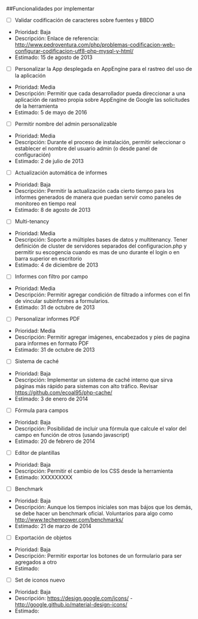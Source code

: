 ##Funcionalidades por implementar


- [ ] Validar codificación de caracteres sobre fuentes y BBDD
* Prioridad: Baja
* Descripción: Enlace de referencia: http://www.pedroventura.com/php/problemas-codificacion-web-configurar-codificacion-utf8-php-mysql-y-html/
* Estimado: 15 de agosto de 2013 

- [ ] Personalizar la App desplegada en AppEngine para el rastreo del uso de la aplicación
* Prioridad: Media
* Descripción: Permitir que cada desarrollador pueda direccionar a una aplicación de rastreo propia sobre AppEngine de Google las solicitudes de la herramienta
* Estimado: 5 de mayo de 2016

- [ ] Permitir nombre del admin personalizable
* Prioridad: Media
* Descripción: Durante el proceso de instalación, permitir seleccionar o establecer el nombre del usuario admin (o desde panel de configuración)
* Estimado: 2 de julio de 2013

- [ ] Actualización automática de informes
* Prioridad: Baja
* Descripción: Permitir la actualización cada cierto tiempo para los informes generados de manera que puedan servir como paneles de monitoreo en tiempo real
* Estimado: 8 de agosto de 2013

- [ ] Multi-tenancy
* Prioridad: Media
* Descripción: Soporte a múltiples bases de datos y multitenancy.  Tener definición de cluster de servidores separados del configuracion.php y permitir su escogencia cuando es mas de uno durante el login o en barra superior en escritorio
* Estimado: 4 de diciembre de 2013

- [ ] Informes con filtro por campo
* Prioridad: Media
* Descripción: Permitir agregar condición de filtrado a informes con el fin de vincular subinformes a formularios.
* Estimado: 31 de octubre de 2013

- [ ] Personalizar informes PDF
* Prioridad: Media
* Descripción: Permitir agregar imágenes, encabezados y pies de pagina para informes en formato PDF
* Estimado: 31 de octubre de 2013

- [ ] Sistema de caché
* Prioridad: Baja
* Descripción: Implementar un sistema de caché interno que sirva páginas más rápido para sistemas con alto tráfico.  Revisar https://github.com/ecoal95/php-cache/
* Estimado: 3 de enero de 2014

- [ ] Fórmula para campos
* Prioridad: Baja
* Descripción: Posibilidad de incluir una fórmula que calcule el valor del campo en función de otros (usando javascript)
* Estimado: 20 de febrero de 2014

- [ ] Editor de plantillas
* Prioridad: Baja
* Descripción: Permitir el cambio de los CSS desde la herramienta
* Estimado: XXXXXXXXX

- [ ] Benchmark
* Prioridad: Baja
* Descripción: Aunque los tiempos iniciales son mas bájos que los demás, se debe hacer un benchmark oficial.  Voluntarios para algo como http://www.techempower.com/benchmarks/
* Estimado: 21 de marzo de 2014

- [ ] Exportación de objetos
* Prioridad: Baja
* Descripción: Permitir exportar los botones de un formulario para ser agregados a otro
* Estimado: 

- [ ] Set de iconos nuevo
* Prioridad: Baja
* Descripción: https://design.google.com/icons/ - http://google.github.io/material-design-icons/
* Estimado: 

